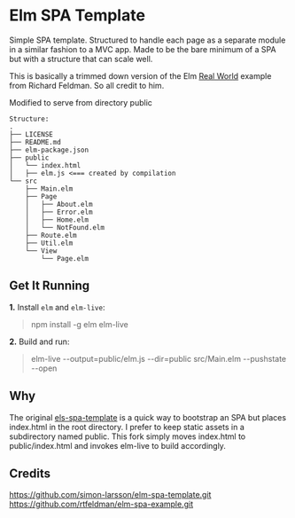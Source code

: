 # Elm SPA Template

Simple SPA template.  Structured to handle each page as a separate module in a similar fashion to a MVC app. Made to be the bare minimum of a SPA but with a structure that can scale well.

This is basically a trimmed down version of the Elm [Real World](https://github.com/rtfeldman/elm-spa-example "Real World") example from Richard Feldman. So all credit to him.

Modified to serve from directory public

```
Structure:
.
├── LICENSE
├── README.md
├── elm-package.json
├── public
│   └── index.html
│   ├── elm.js <=== created by compilation
└── src
    ├── Main.elm
    ├── Page
    │   ├── About.elm
    │   ├── Error.elm
    │   ├── Home.elm
    │   └── NotFound.elm
    ├── Route.elm
    ├── Util.elm
    └── View
        └── Page.elm
```

## Get It Running

**1.** Install `elm` and `elm-live`:

> npm install -g elm elm-live

**2.** Build and run:

> elm-live --output=public/elm.js --dir=public src/Main.elm --pushstate --open

## Why

The original [els-spa-template](https://github.com/simon-larsson/elm-spa-template.git) is a quick way to bootstrap an SPA but places index.html in the root directory. I prefer to keep static assets in a subdirectory named public. This fork simply moves index.html to public/index.html and invokes elm-live to build accordingly.

## Credits

https://github.com/simon-larsson/elm-spa-template.git
https://github.com/rtfeldman/elm-spa-example.git

